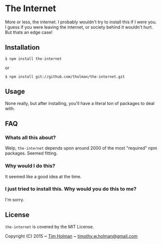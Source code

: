 # The Internet

More or less, the internet. I probably wouldn't try to install this if I were you. I guess if you were leaving the internet, or society behind it wouldn't hurt. But thats an edge case!

## Installation

    $ npm install the-internet
    
or
    
    $ npm install git://github.com/tholman/the-internet.git

## Usage
None really, but after installing, you'll have a literal ton of packages to deal with.

## FAQ

### Whats all this about?
Welp, `the-internet` depends upon around 2000 of the most "required" npm packages. Seemed fitting.

### Why would I do this?
It seemed like a good idea at the time.

### I just tried to install this. Why would you do this to me?
I'm sorry.

## License

`the-internet` is covered by the MIT License.

Copyright (C) 2015 ~ [Tim Holman](http://tholman.com) ~ timothy.w.holman@gmail.com
